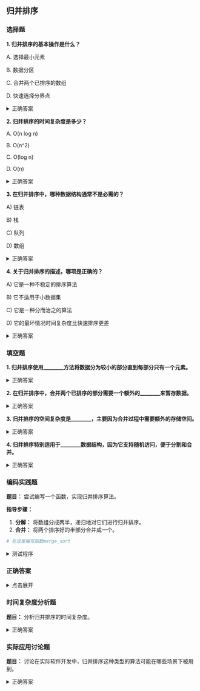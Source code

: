 ## 归并排序

### 选择题

**1. 归并排序的基本操作是什么？**

A. 选择最小元素

B. 数据分区

C. 合并两个已排序的数组

D. 快速选择分界点

<details>
  <summary>正确答案</summary>答案： C. 合并两个已排序的数组
</details>

**2. 归并排序的时间复杂度是多少？**

A. O(n log n)

B. O(n^2)

C. O(log n)

D. O(n)

<details>
  <summary>正确答案</summary>
  <p>答案：A. O(n log n)</p>
</details>

**3. 在归并排序中，哪种数据结构通常不是必需的？**

A) 链表

B) 栈

C) 队列

D) 数组

<details>
  <summary>正确答案</summary>B) 栈
</details>

**4. 关于归并排序的描述，哪项是正确的？**

A) 它是一种不稳定的排序算法

B) 它不适用于小数据集

C) 它是一种分而治之的算法

D) 它的最坏情况时间复杂度比快速排序更差

<details>
  <summary>正确答案</summary>C) 它是一种分而治之的算法
</details>


### 填空题

**1. 归并排序使用________方法将数据分为较小的部分直到每部分只有一个元素。**
<details>
  <summary>正确答案</summary>答案： 分而治之
</details>

**2. 在归并排序中，合并两个已排序的部分需要一个额外的________来暂存数据。**
<details>
  <summary>正确答案</summary>答案： 数组
</details>

**3. 归并排序的空间复杂度是________，主要因为合并过程中需要额外的存储空间。**
<details>
  <summary>正确答案</summary>O(n)
</details>

**4. 归并排序特别适用于________数据结构，因为它支持随机访问，便于分割和合并。**
<details>
  <summary>正确答案</summary>数组
</details>


### 编码实践题

**题目：** 尝试编写一个函数，实现归并排序算法。

**指导步骤：**

1. **分解：** 将数组分成两半，递归地对它们进行归并排序。
2. **合并：** 将两个排序好的半部分合并成一个。

```python
# 在这里编写函数merge_sort
```



<details>
  <summary>测试程序</summary>

```python
def test_merge_sort():
    test_cases = [
        ([4, 3, 2, 1], [1, 2, 3, 4]),
        ([1, 3, 2, 5, 4], [1, 2, 3, 4, 5]),
        ([], []),
        ([1], [1]),
    ]

    for i, (nums, expected) in enumerate(test_cases):
        result = merge_sort(nums)
        assert result == expected, f"Test case {i+1} failed: expected {expected}, got {result}"
        print(f"Test case {i+1} passed.")

if __name__ == "__main__":
    test_merge_sort()
```
</details>

### 正确答案

<details>
  <summary>点击展开</summary>

```python
def merge_sort(arr):
    if len(arr) <= 1:
        return arr
    mid = len(arr) // 2
    return merge(merge_sort(arr[:mid]), merge_sort(arr[mid:]))

def merge(left, right):
    result = []
    while left and right:
        result.append(left.pop(0) if left[0] <= right[0] else right.pop(0))
    return result + left + right
```
</details>


### 时间复杂度分析题

**题目：** 分析归并排序的时间复杂度。

<details>
  <summary>正确答案</summary>答案： O(n log n)。每次合并操作需要线性时间，而分解操作需要对数次。
</details>

### 实际应用讨论题

**题目：** 讨论在实际软件开发中，归并排序这种类型的算法可能在哪些场景下被用到。

<details>
  <summary>正确答案</summary>可能的答案：大数据处理、外部排序、并行计算框架等领域，特别是需要稳定排序和优化性能的场景，如数据库管理系统、文件系统优化等。
</details>
